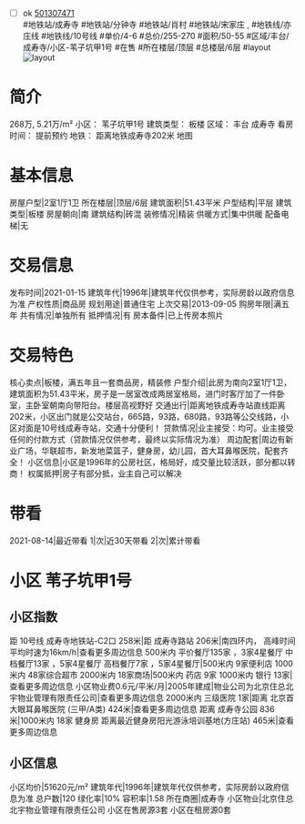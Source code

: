 - [ ] ok [501307471](https://bj.5i5j.com/ershoufang/501307471.html)  
 #地铁站/成寿寺 #地铁站/分钟寺 #地铁站/肖村 #地铁站/宋家庄 ,  #地铁线/亦庄线 #地铁线/10号线
#单价/4-6 #总价/255-270 #面积/50-55   #区域/丰台/成寿寺/小区-苇子坑甲1号 #在售 #所在楼层/顶层 #总楼层/6层 #layout 
![layout](http://image2a.5i5j.com/bdir/layout/6afefbbdd8844dab82302341cd056331.jpg_P5.jpg) 
# 简介 
 268万,  5.21万/m² 
小区： 苇子坑甲1号
建筑类型： 板楼
区域： 丰台 成寿寺
看房时间： 提前预约
地铁： 距离地铁成寿寺202米 地图
# 基本信息 
 房屋户型|2室1厅1卫
所在楼层|顶层/6层
建筑面积|51.43平米
户型结构|平层
建筑类型|板楼
房屋朝向|南
建筑结构|砖混
装修情况|精装
供暖方式|集中供暖
配备电梯|无
# 交易信息 
 发布时间|2021-01-15
建筑年代|1996年|建筑年代仅供参考，实际房龄以政府信息为准
产权性质|商品房
规划用途|普通住宅
上次交易|2013-09-05
购房年限|满五年
共有情况|单独所有
抵押情况|有
房本备件|已上传房本照片
# 交易特色 
 核心卖点|板楼，满五年且一套商品房，精装修
户型介绍|此房为南向2室1厅1卫，建筑面积为51.43平米，房子是一居室改成两居室格局，进门时客厅加了一件卧室，主卧室朝南向带阳台。楼层高视野好
交通出行|距离地铁成寿寺站直线距离202米，小区出门就是公交站台，665路，93路，680路，93路等公交线路，小区对面是10号线成寿寺站，交通十分便利！
贷款情况|业主接受：均可。业主接受任何的付款方式（贷款情况仅供参考，最终以实际情况为准）
周边配套|周边有新业广场，华联超市，新发地菜篮子，健身房，幼儿园，首大耳鼻喉医院，配套齐全！
小区信息|小区是1996年的公房社区，格局好，成交量比较活跃，部分都以转商！
权属抵押|房子有部分抵，业主自己可以解决
# 带看 
 2021-08-14|最近带看	 1|次|近30天带看	 2|次|累计带看
# 小区 苇子坑甲1号
## 小区指数 
 距 10号线 成寿寺地铁站-C2口 258米|距 成寿寺路站 206米|南四环内， 高峰时间平均时速为16km/h|查看更多周边信息
500米内 平价餐厅135家 ，3家4星餐厅
中档餐厅13家 ，5家4星餐厅
高档餐厅7家 ，5家4星餐厅|500米内 9家便利店
1000米内 48家综合超市
2000米内 18家商场|500米内 药店 9家
1000米内 银行 13家|查看更多周边信息
小区物业费0.6元/平米/月|2005年建成|物业公司为北京住总北宇物业管理有限责任公司|查看更多周边信息
2000米内 三级医院 1家|距离 北京首大眼耳鼻喉医院 (三甲/A类) 424米|查看更多周边信息
距离 成寿寺公园 836米|1000米内 18家 健身房
距离最近健身房阳光游泳培训基地(方庄站) 465米|查看更多周边信息
## 小区信息 
 小区均价|51620元/m²
建筑年代|1996年|建筑年代仅供参考，实际房龄以政府信息为准
总户数|120
绿化率|10%
容积率|1.58
所在商圈|成寿寺
小区物业|北京住总北宇物业管理有限责任公司
小区在售房源3套
小区在租房源0套
